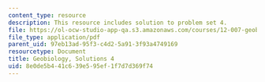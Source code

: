 ```yaml
---
content_type: resource
description: This resource includes solution to problem set 4.
file: https://ol-ocw-studio-app-qa.s3.amazonaws.com/courses/12-007-geobiology-spring-2013/8e0de5b441c639e595ef1f7d7d369f74_MIT12_007S13_Solution_4.pdf
file_type: application/pdf
parent_uid: 97eb13ad-95f3-c4d2-5a91-3f93a4749169
resourcetype: Document
title: Geobiology, Solutions 4
uid: 8e0de5b4-41c6-39e5-95ef-1f7d7d369f74
---
```

